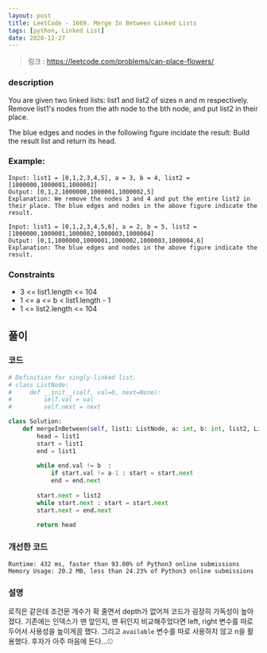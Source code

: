 ```yaml
---
layout: post
title: LeetCode - 1669. Merge In Between Linked Lists
tags: [python, Linked List]
date: 2020-12-27
---
```


> 링크 : https://leetcode.com/problems/can-place-flowers/


### description
You are given two linked lists: list1 and list2 of sizes n and m respectively. Remove list1's nodes from the ath node to the bth node, and put list2 in their place.

The blue edges and nodes in the following figure incidate the result:
Build the result list and return its head.

### Example:
```
Input: list1 = [0,1,2,3,4,5], a = 3, b = 4, list2 = [1000000,1000001,1000002]
Output: [0,1,2,1000000,1000001,1000002,5]
Explanation: We remove the nodes 3 and 4 and put the entire list2 in their place. The blue edges and nodes in the above figure indicate the result.

Input: list1 = [0,1,2,3,4,5,6], a = 2, b = 5, list2 = [1000000,1000001,1000002,1000003,1000004]
Output: [0,1,1000000,1000001,1000002,1000003,1000004,6]
Explanation: The blue edges and nodes in the above figure indicate the result.
```

### Constraints

- 3 <= list1.length <= 104
- 1 <= a <= b < list1.length - 1
- 1 <= list2.length <= 104


## 풀이

### 코드

```python
# Definition for singly-linked list.
# class ListNode:
#     def __init__(self, val=0, next=None):
#         self.val = val
#         self.next = next

class Solution:
    def mergeInBetween(self, list1: ListNode, a: int, b: int, list2, ListNode) -> ListNode:
        head = list1
        start = list1
        end = list1
        
        while end.val != b  :
            if start.val != a-1 : start = start.next
            end = end.next
        
        start.next = list2
        while start.next : start = start.next
        start.next = end.next
        
        return head
```

### 개선한 코드
```
Runtime: 432 ms, faster than 93.00% of Python3 online submissions
Memory Usage: 20.2 MB, less than 24.23% of Python3 online submissions
```

### 설명

로직은 같은데 조건문 개수가 확 줄면서 depth가 없어져 코드가 굉장히 가독성이 높아졌다. 기존에는 인덱스가 맨 앞인지, 맨 뒤인지 비교해주었다면 left, right 변수를 따로 두어서 사용성을 높이게끔 했다. 그리고 `available` 변수를 따로 사용하지 않고 n을 활용했다. 후자가 아주 마음에 든다...⚾️